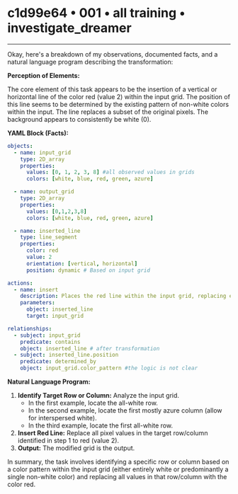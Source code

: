 # c1d99e64 • 001 • all training • investigate_dreamer

---
Okay, here's a breakdown of my observations, documented facts, and a natural language program describing the transformation:

**Perception of Elements:**

The core element of this task appears to be the insertion of a vertical or horizontal line of the color red (value 2) within the input grid. The position of this line seems to be determined by the existing pattern of non-white colors within the input. The line replaces a subset of the original pixels. The background appears to consistently be white (0).

**YAML Block (Facts):**



```yaml
objects:
  - name: input_grid
    type: 2D_array
    properties:
      values: [0, 1, 2, 3, 8] #all observed values in grids
      colors: [white, blue, red, green, azure]

  - name: output_grid
    type: 2D_array
    properties:
      values: [0,1,2,3,8]
      colors: [white, blue, red, green, azure]

  - name: inserted_line
    type: line_segment
    properties:
      color: red
      value: 2
      orientation: [vertical, horizontal]
      position: dynamic # Based on input grid

actions:
  - name: insert
    description: Places the red line within the input grid, replacing existing values.
    parameters:
      object: inserted_line
      target: input_grid

relationships:
  - subject: input_grid
    predicate: contains
    object: inserted_line # after transformation
  - subject: inserted_line.position
    predicate: determined_by
    object: input_grid.color_pattern #the logic is not clear
```



**Natural Language Program:**

1. **Identify Target Row or Column:** Analyze the input grid.
    - In the first example, locate the all-white row.
    - In the second example, locate the first mostly azure column (allow for interspersed white).
    - In the third example, locate the first all-white row.
2. **Insert Red Line:** Replace all pixel values in the target row/column identified in step 1 to red (value 2).
3. **Output:** The modified grid is the output.

In summary, the task involves identifying a specific row or column based on a color pattern within the input grid (either entirely white or predominantly a single non-white color) and replacing all values in that row/column with the color red.

